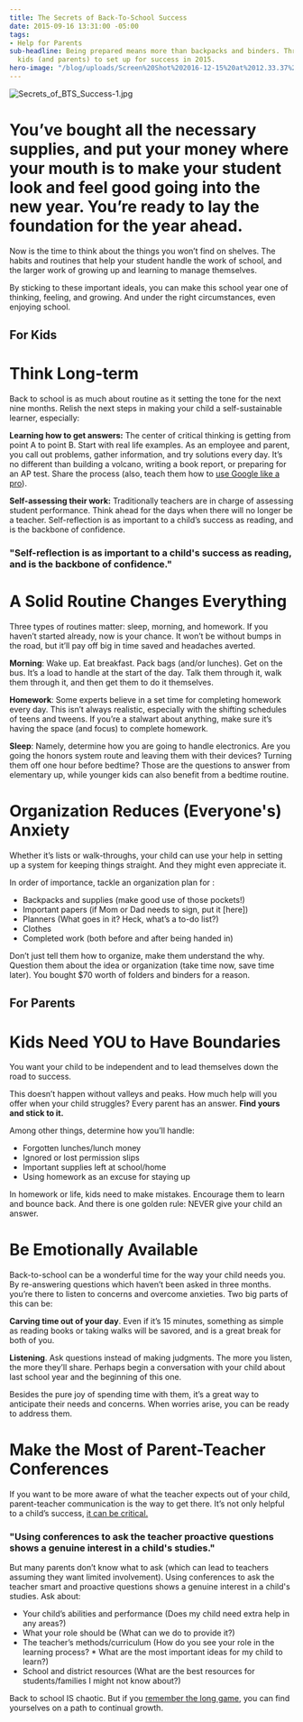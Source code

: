 ```yaml
---
title: The Secrets of Back-To-School Success
date: 2015-09-16 13:31:00 -05:00
tags:
- Help for Parents
sub-headline: Being prepared means more than backpacks and binders. Three tips for
  kids (and parents) to set up for success in 2015.
hero-image: "/blog/uploads/Screen%20Shot%202016-12-15%20at%2012.33.37%20PM%20(1).png"
---
```


![Secrets_of_BTS_Success-1.jpg](/blog/uploads/Secrets_of_BTS_Success-1.jpg)

# You’ve bought all the necessary supplies, and put your money where your mouth is to make your student look and feel good going into the new year. You’re ready to lay the foundation for the year ahead.

Now is the time to think about the things you won’t find on shelves. The habits and routines that help your student handle the work of school, and the larger work of growing up and learning to manage themselves.

By sticking to these important ideals, you can make this school year one of thinking, feeling, and growing. And under the right circumstances, even enjoying school.

## For Kids

# Think Long-term

Back to school is as much about routine as it setting the tone for the next nine months. Relish the next steps in making your child a self-sustainable learner, especially:

**Learning how to get answers:** The center of critical thinking is getting from point A to point B. Start with real life examples. As an employee and parent, you call out problems, gather information, and try solutions every day. It’s no different than building a volcano, writing a book report, or preparing for an AP test. Share the process (also, teach them how to [use Google like a pro](http://blog.hubspot.com/blog/tabid/6307/bid/1264/12-Quick-Tips-To-Search-Google-Like-An-Expert.aspx)).

**Self-assessing their work:** Traditionally teachers are in charge of assessing student performance. Think ahead for the days when there will no longer be a teacher. Self-reflection is as important to a child’s success as reading, and is the backbone of confidence.

### "Self-reflection is as important to a child's success as reading, and is the backbone of confidence."

# A Solid Routine Changes Everything

Three types of routines matter: sleep, morning, and homework. If you haven’t started already, now is your chance. It won’t be without bumps in the road, but it’ll pay off big in time saved and headaches averted.

**Morning**: Wake up. Eat breakfast. Pack bags (and/or lunches). Get on the bus. It’s a load to handle at the start of the day. Talk them through it, walk them through it, and then get them to do it themselves.

**Homework**: Some experts believe in a set time for completing homework every day. This isn’t always realistic, especially with the shifting schedules of teens and tweens. If you’re a stalwart about anything, make sure it’s having the space (and focus) to complete homework.

**Sleep**: Namely, determine how you are going to handle electronics. Are you going the honors system route and leaving them with their devices? Turning them off one hour before bedtime? Those are the questions to answer from elementary up, while younger kids can also benefit from a bedtime routine.

# Organization Reduces (Everyone's) Anxiety

Whether it’s lists or walk-throughs, your child can use your help in setting up a system for keeping things straight. And they might even appreciate it.

In order of importance, tackle an organization plan for :

* Backpacks and supplies (make good use of those pockets!)
* Important papers (if Mom or Dad needs to sign, put it [here])
* Planners (What goes in it? Heck, what’s a to-do list?)
* Clothes
* Completed work (both before and after being handed in)

Don’t just tell them how to organize, make them understand the why. Question them about the idea or organization (take time now, save time later). You bought $70 worth of folders and binders for a reason.

## For Parents

# Kids Need YOU to Have Boundaries

You want your child to be independent and to lead themselves down the road to success.

This doesn’t happen without valleys and peaks. How much help will you offer when your child struggles? Every parent has an answer. **Find yours and stick to it.**

Among other things, determine how you’ll handle:

* Forgotten lunches/lunch money
* Ignored or lost permission slips
* Important supplies left at school/home
* Using homework as an excuse for staying up

In homework or life, kids need to make mistakes. Encourage them to learn and bounce back. And there is one golden rule: NEVER give your child an answer.

# Be Emotionally Available

Back-to-school can be a wonderful time for the way your child needs you. By re-answering questions which haven’t been asked in three months. you’re there to listen to concerns and overcome anxieties. Two big parts of this can be:

**Carving time out of your day**. Even if it’s 15 minutes, something as simple as reading books or taking walks will be savored, and is a great break for both of you.

**Listening**. Ask questions instead of making judgments. The more you listen, the more they’ll share. Perhaps begin a conversation with your child about last school year and the beginning of this one.

Besides the pure joy of spending time with them, it’s a great way to anticipate their needs and concerns. When worries arise, you can be ready to address them.

# Make the Most of Parent-Teacher Conferences

If you want to be more aware of what the teacher expects out of your child, parent-teacher communication is the way to get there. It’s not only helpful to a child’s success, [it can be critical.](http://www.educationworld.com/a_news/parents-study-says-open-communication-teacher-vital-your-childs-success-14730071)

### "Using conferences to ask the teacher proactive questions shows a genuine interest in a child's studies."

But many parents don’t know what to ask (which can lead to teachers assuming they want limited involvement). Using conferences to ask the teacher smart and proactive questions shows a genuine interest in a child's studies. Ask about:

* Your child’s abilities and performance (Does my child need extra help in any areas?)
* What your role should be (What can we do to provide it?)
* The teacher’s methods/curriculum (How do you see your role in the learning process? * What are the most important ideas for my child to learn?)
* School and district resources (What are the best resources for students/families I might not know about?)

Back to school IS chaotic. But if you [remember the long game](http://parenting.blogs.nytimes.com/2015/06/10/parenting-not-for-the-moment-but-for-the-long-haul/?_r=0), you can find yourselves on a path to continual growth.